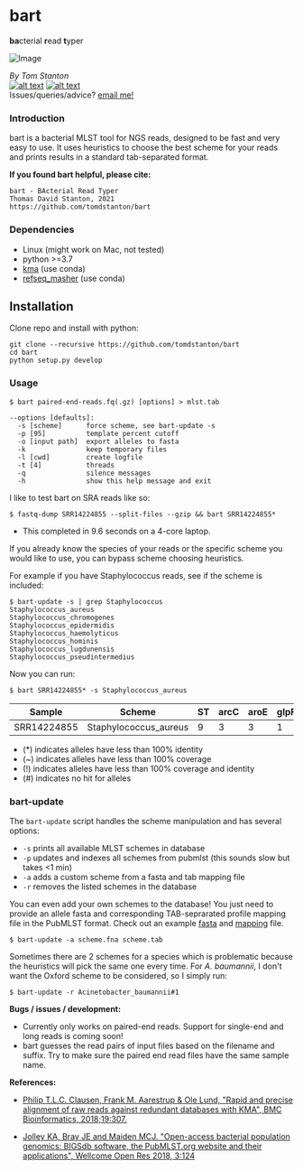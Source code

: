 # bart
**ba**cterial **r**ead **t**yper

<centre>![Image](https://github.com/tomdstanton/bart/blob/master/bart_logo.png)

_By Tom Stanton_ \
[![alt text][1.1]][1] [![alt text][6.1]][6] \
Issues/queries/advice?
[email me!](mailto:s1895738@ed.ac.uk?subject=[bart])

[1]: http://twitter.com/tomstantonmicro
[1.1]: http://i.imgur.com/tXSoThF.png (twitter icon with padding)
[6]: http://www.github.com/tomdstanton
[6.1]: http://i.imgur.com/0o48UoR.png (github icon with padding)

### Introduction
bart is a bacterial MLST tool for NGS reads,
designed to be fast and very easy to use.
It uses heuristics to choose the best scheme for
your reads and prints results in a standard tab-separated format.

**If you found bart helpful, please cite:**
```
bart - BActerial Read Typer
Thomas David Stanton, 2021
https://github.com/tomdstanton/bart
```
### Dependencies
* Linux (might work on Mac, not tested)
* python >=3.7
* [kma](https://anaconda.org/bioconda/kma) (use conda)
* [refseq_masher](https://anaconda.org/bioconda/refseq_masher) (use conda)

## Installation
Clone repo and install with python:
```
git clone --recursive https://github.com/tomdstanton/bart
cd bart
python setup.py develop
```
### Usage
```
$ bart paired-end-reads.fq(.gz) [options] > mlst.tab

--options [defaults]:
  -s [scheme]      force scheme, see bart-update -s
  -p [95]          template percent cutoff
  -o [input path]  export alleles to fasta
  -k               keep temporary files
  -l [cwd]         create logfile
  -t [4]           threads
  -q               silence messages
  -h               show this help message and exit
```
I like to test bart on SRA reads like so:
```
$ fastq-dump SRR14224855 --split-files --gzip && bart SRR14224855*
```
* This completed in 9.6 seconds on a 4-core laptop.

If you already know the species of your reads
or the specific scheme you would like to use, you can bypass
scheme choosing heuristics. 

For example if you have Staphylococcus reads,
see if the scheme is included:
```
$ bart-update -s | grep Staphylococcus
Staphylococcus_aureus
Staphylococcus_chromogenes
Staphylococcus_epidermidis
Staphylococcus_haemolyticus
Staphylococcus_hominis
Staphylococcus_lugdunensis
Staphylococcus_pseudintermedius
```
Now you can run:
```
$ bart SRR14224855* -s Staphylococcus_aureus
```
| Sample      | Scheme                | ST   | arcC | aroE | glpF | gmk | pta | tpi | yqiL | clonal_complex | 
|-------------|-----------------------|------|------|------|------|-----|-----|-----|------|----------------| 
| SRR14224855 | Staphylococcus_aureus | 9    | 3    | 3    | 1    | 1   | 1   | 1   | 10   | CC1            | 

* (*) indicates alleles have less than 100% identity
* (~) indicates alleles have less than 100% coverage
* (!) indicates alleles have less than 100% coverage and identity
* (#) indicates no hit for alleles

### bart-update
The ```bart-update``` script handles the scheme manipulation and has several options:
* ```-s``` prints all available MLST schemes in database
* ```-p``` updates and indexes all schemes from pubmlst (this sounds slow but takes <1 min)
* ```-a``` adds a custom scheme from a fasta and tab mapping file
* ```-r``` removes the listed schemes in the database

You can even add your own schemes to the database! You just need to
provide an allele fasta and corresponding TAB-seprarated profile mapping
file in the PubMLST format. Check out an example 
[fasta](https://rest.pubmlst.org/db/pubmlst_mflocculare_seqdef/loci/adk/alleles_fasta) 
and 
[mapping](https://rest.pubmlst.org/db/pubmlst_mflocculare_seqdef/schemes/1/profiles_csv)
file.
```
$ bart-update -a scheme.fna scheme.tab
```
Sometimes there are 2 schemes for a species which is problematic because
the heuristics will pick the same one every time. For _A. baumannii_,
I don't want the Oxford  scheme to be considered, so I simply run:
```
$ bart-update -r Acinetobacter_baumannii#1
```

**Bugs / issues / development:**
* Currently only works on paired-end reads. Support for
single-end and long reads is coming soon!
* bart guesses the read pairs of input 
  files based on the filename and suffix. Try to make 
  sure the paired end read files have the same sample name.

**References:**
* [Philip T.L.C. Clausen, Frank M. Aarestrup & Ole Lund, "Rapid and precise alignment 
  of raw reads against redundant databases with KMA", BMC Bioinformatics, 2018;19:307.
  ](https://bmcbioinformatics.biomedcentral.com/articles/10.1186/s12859-018-2336-6)
  
* [Jolley KA, Bray JE and Maiden MCJ. "Open-access bacterial population genomics: 
  BIGSdb software, the PubMLST.org website and their applications", 
  Wellcome Open Res 2018, 3:124
  ](https://doi.org/10.12688/wellcomeopenres.14826.1)